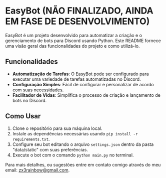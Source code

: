 # EasyBot (NÃO FINALIZADO, AINDA EM FASE DE DESENVOLVIMENTO)

EasyBot é um projeto desenvolvido para automatizar a criação e o gerenciamento de bots para Discord usando Python. Este README fornece uma visão geral das funcionalidades do projeto e como utilizá-lo.

## Funcionalidades

- **Automatização de Tarefas**: O EasyBot pode ser configurado para executar uma variedade de tarefas automatizadas no Discord.
- **Configuração Simples**: Fácil de configurar e personalizar de acordo com suas necessidades.
- **Facilitador de Vidas**: Simplifica o processo de criação e lançamento de bots no Discord.

## Como Usar

1. Clone o repositório para sua máquina local.
2. Instale as dependências necessárias usando `pip install -r requirements.txt`.
3. Configure seu bot editando o arquivo `settings.json` dentro da pasta "data/static" com suas preferências.
4. Execute o bot com o comando `python main.py` no terminal.

Para mais detalhes, ou sugestões entre em contato comigo através do meu email: zx3rainbow@gmail.com.

